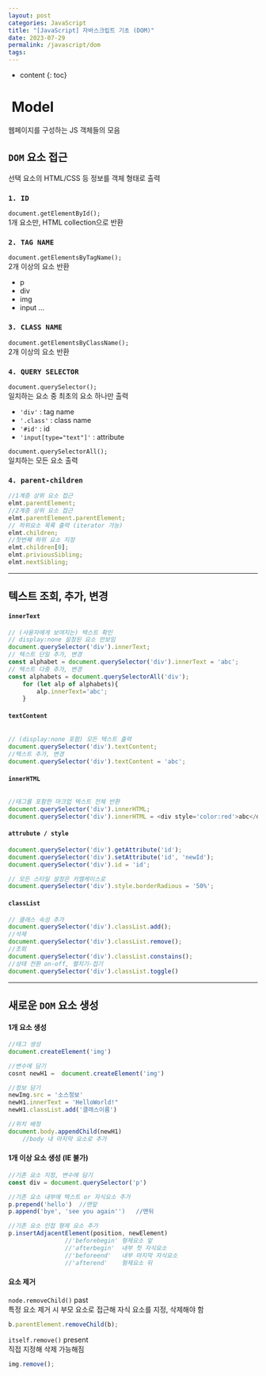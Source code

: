 ```yaml
---
layout: post
categories: JavaScript
title: "[JavaScript] 자바스크립트 기초 (DOM)"
date: 2023-07-29
permalink: /javascript/dom
tags:
---
```

* content
{: toc}



#  Model

웹페이지를 구성하는 JS 객체들의 모음

## `DOM` 요소 접근

선택 요소의 HTML/CSS 등 정보를 객체 형태로 출력

### `1. ID`

`document.getElementById();`  
1개 요소만, HTML collection으로 반환

### `2. TAG NAME`

`document.getElementsByTagName();`  
2개 이상의 요소 반환

- p
- div
- img
- input ...

### `3. CLASS NAME`

`document.getElementsByClassName();`  
2개 이상의 요소 반환

### `4. QUERY SELECTOR`

`document.querySelector();`  
일치하는 요소 중 최초의 요소 하나만 출력

- `'div'` : tag name
- `'.class'` : class name
- `'#id'` : id
- `'input[type="text"]'` : attribute

`document.querySelectorAll();`  
일치하는 모든 요소 출력

### `4. parent-children`

```js
//1계층 상위 요소 접근
elmt.parentElement;
//2계층 상위 요소 접근
elmt.parentElement.parentElement; 
// 하위요소 목록 출력 (iterator 가능)
elmt.children;
//첫번째 하위 요소 지정
elmt.children[0];
elmt.priviousSibling;
elmt.nextSibling;
```

  

---

## 텍스트 조회, 추가, 변경

#### `innerText`

```js
// (사용자에게 보여지는) 텍스트 확인
// display:none 설정된 요소 안보임
document.querySelector('div').innerText;
// 텍스트 단일 추가, 변경
const alphabet = document.querySelector('div').innerText = 'abc';
// 텍스트 다중 추가, 변경
const alphabets = document.querySelectorAll('div');
	for (let alp of alphabets){
		alp.innerText='abc';  
	}
```

  

#### `textContent`

```js
  
// (display:none 포함) 모든 텍스트 출력 
document.querySelector('div').textContent;
//텍스트 추가, 변경
document.querySelector('div').textContent = 'abc';
```

  

#### `innerHTML`

```js

//태그를 포함한 마크업 텍스트 전체 반환
document.querySelector('div').innerHTML;
document.querySelector('div').innerHTML = <div style='color:red'>abc</div>;
```

  

#### `attrubute / style`

```js
document.querySelector('div').getAttribute('id');
document.querySelector('div').setAttribute('id', 'newId');
document.querySelector('div').id = 'id';

// 모든 스타일 설정은 카멜케이스로
document.querySelector('div').style.borderRadious = '50%';
```

  

#### `classList`

```js
// 클래스 속성 추가
document.querySelector('div').classList.add();
//삭제
document.querySelector('div').classList.remove();
//조회
document.querySelector('div').classList.constains();
//상태 전환 on-off, 펼치기-접기
document.querySelector('div').classList.toggle() 
```

  

---

## 새로운 `DOM` 요소 생성

#### 1개 요소 생성

```js
//태그 생성
document.createElement('img')

//변수에 담기
cosnt newH1 =  document.createElement('img')

//정보 담기
newImg.src = '소스정보'
newH1.innerText = 'HelloWorld!"
newH1.classList.add('클래스이름')

//위치 배정 
document.body.appendChild(newH1)
	//body 내 마지막 요소로 추가
```

  

#### 1개 이상 요소 생성 (IE 불가)

```js
//기존 요소 지정, 변수에 담기
const div = document.querySelector('p')

//기존 요소 내부에 텍스트 or 자식요소 추가
p.prepend('hello') 	//맨앞
p.append('bye', 'see you again'')	//맨뒤

//기존 요소 인접 형제 요소 추가         
p.insertAdjacentElement(position, newElement)
				//'beforebegin'	형제요소 앞
				//'afterbegin'	내부 첫 자식요소
				//'beforeend'	내부 마지막 자식요소
				//'afterend'	형제요소 뒤
```

#### 요소 제거

`node.removeChild()` past  
특정 요소 제거 시 부모 요소로 접근해 자식 요소를 지정, 삭제해야 함

```js
b.parentElement.removeChild(b);
```

`itself.remove()` present  
직접 지정해 삭제 가능해짐

```js
img.remove();
```